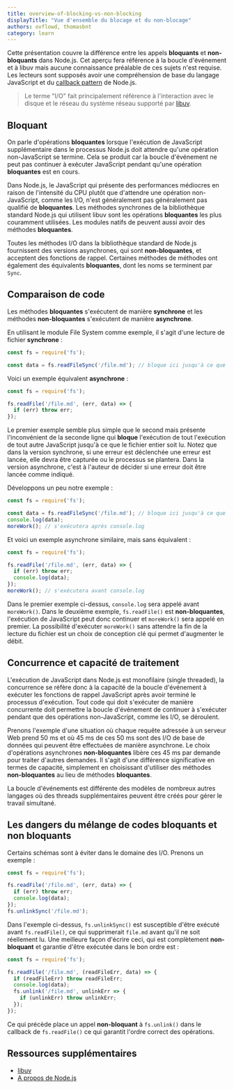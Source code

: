 ```yaml
---
title: overview-of-blocking-vs-non-blocking
displayTitle: "Vue d'ensemble du blocage et du non-blocage"
authors: ovflowd, thomasbnt
category: learn
---
```


Cette présentation couvre la différence entre les appels **bloquants** et **non-bloquants** dans Node.js. Cet aperçu fera référence à la boucle d'événement et à libuv mais aucune connaissance préalable de ces sujets n'est requise. Les lecteurs sont supposés avoir une compréhension de base du langage JavaScript et du [callback pattern](/learn/javascript-asynchronous-programming-and-callbacks/) de Node.js.

> Le terme "I/O" fait principalement référence à l'interaction avec le disque et le réseau du système réseau supporté par [libuv](https://libuv.org/).

## Bloquant

On parle d'opérations **bloquantes** lorsque l'exécution de JavaScript supplémentaire dans le processus Node.js doit attendre qu'une opération non-JavaScript se termine. Cela se produit car la boucle d'événement ne peut pas continuer à exécuter JavaScript pendant qu'une opération **bloquantes** est en cours.

Dans Node.js, le JavaScript qui présente des performances médiocres en raison de l'intensité du CPU plutôt que d'attendre une opération non-JavaScript, comme les I/O, n'est généralement pas généralement pas qualifié de **bloquantes**. Les méthodes synchrones de la bibliothèque standard Node.js qui utilisent libuv sont les opérations **bloquantes** les plus couramment utilisées. Les modules natifs de peuvent aussi avoir des méthodes **bloquantes**.

Toutes les méthodes I/O dans la bibliothèque standard de Node.js fournissent des versions
asynchrones, qui sont **non-bloquantes**, et acceptent des fonctions de rappel. Certaines méthodes de méthodes ont également des équivalents **bloquantes**, dont les noms se terminent par `Sync`.

## Comparaison de code

Les méthodes **bloquantes** s'exécutent de manière **synchrone** et les méthodes **non-bloquantes** s'exécutent de manière **asynchrone**.

En utilisant le module File System comme exemple, il s'agit d'une lecture de fichier **synchrone** :

```js
const fs = require('fs');

const data = fs.readFileSync('/file.md'); // bloque ici jusqu'à ce que le fichier soit lu
```

Voici un exemple équivalent **asynchrone** :

```js
const fs = require('fs');

fs.readFile('/file.md', (err, data) => {
  if (err) throw err;
});
```

Le premier exemple semble plus simple que le second mais présente l'inconvénient de la seconde ligne qui **bloque** l'exécution de tout l'exécution de tout autre JavaScript jusqu'à ce que le fichier entier soit lu. Notez que dans la version synchrone, si une erreur est déclenchée une erreur est lancée, elle devra être capturée ou le processus se plantera. Dans la version asynchrone, c'est à l'auteur de décider si une erreur doit être lancée comme indiqué.

Développons un peu notre exemple :

```js
const fs = require('fs');

const data = fs.readFileSync('/file.md'); // bloque ici jusqu'à ce que le fichier soit lu
console.log(data);
moreWork(); // s'exécutera après console.log
```

Et voici un exemple asynchrone similaire, mais sans équivalent :

```js
const fs = require('fs');

fs.readFile('/file.md', (err, data) => {
  if (err) throw err;
  console.log(data);
});
moreWork(); // s'exécutera avant console.log
```

Dans le premier exemple ci-dessus, `console.log` sera appelé avant `moreWork()`. Dans le deuxième exemple, `fs.readFile()` est **non-bloquantes**, l'exécution de JavaScript peut donc continuer et `moreWork()` sera appelé en premier. La possibilité d'exécuter `moreWork()` sans attendre la fin de la lecture du fichier est un choix de conception clé qui permet d'augmenter le débit.

## Concurrence et capacité de traitement

L'exécution de JavaScript dans Node.js est monofilaire (single threaded), la concurrence se réfère donc à la capacité de la boucle d'événement à exécuter les fonctions de rappel JavaScript après avoir terminé le processus d'exécution. Tout code qui doit s'exécuter de manière concurrente doit permettre la boucle d'événement de continuer à s'exécuter pendant que des opérations non-JavaScript, comme les I/O, se déroulent.

Prenons l'exemple d'une situation où chaque requête adressée à un serveur Web prend 50 ms et où 45 ms de ces 50 ms sont des I/O de base de données qui peuvent être effectuées de manière asynchrone. Le choix d'opérations asynchrones **non-bloquantes** libère ces 45 ms par demande pour traiter d'autres demandes. Il s'agit d'une différence significative en termes de capacité, simplement en choisissant d'utiliser des méthodes **non-bloquantes** au lieu de méthodes **bloquantes**. 

La boucle d'événements est différente des modèles de nombreux autres langages où des threads supplémentaires peuvent être créés pour gérer le travail simultané.

## Les dangers du mélange de codes bloquants et non bloquants

Certains schémas sont à éviter dans le domaine des I/O. Prenons un exemple :

```js
const fs = require('fs');

fs.readFile('/file.md', (err, data) => {
  if (err) throw err;
  console.log(data);
});
fs.unlinkSync('/file.md');
```

Dans l'exemple ci-dessus, `fs.unlinkSync()` est susceptible d'être exécuté avant `fs.readFile()`, ce qui supprimerait `file.md` avant qu'il ne soit réellement lu. Une meilleure façon d'écrire ceci, qui est complètement **non-bloquant** et garantie d'être exécutée dans le bon ordre est :

```js
const fs = require('fs');

fs.readFile('/file.md', (readFileErr, data) => {
  if (readFileErr) throw readFileErr;
  console.log(data);
  fs.unlink('/file.md', unlinkErr => {
    if (unlinkErr) throw unlinkErr;
  });
});
```

Ce qui précède place un appel **non-bloquant** à `fs.unlink()` dans le callback de `fs.readFile()` ce qui garantit l'ordre correct des opérations.

## Ressources supplémentaires

* [libuv](https://libuv.org/)
* [A propos de Node.js](/fr/about/)
